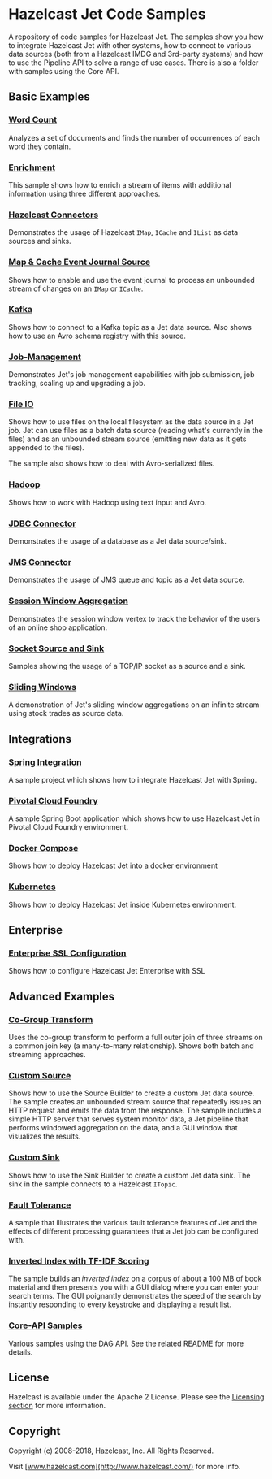 # Hazelcast Jet Code Samples

A repository of code samples for Hazelcast Jet. The samples show you how
to integrate Hazelcast Jet with other systems, how to connect to various
data sources (both from a Hazelcast IMDG and 3rd-party systems) and how
to use the Pipeline API to solve a range of use cases. There is also a
folder with samples using the Core API.

## Basic Examples

### [Word Count](wordcount/src/main/java)

Analyzes a set of documents and finds the number of occurrences
of each word they contain.

### [Enrichment](enrichment/src/main/java)

This sample shows how to enrich a stream of items with additional
information using three different approaches.

### [Hazelcast Connectors](hazelcast-connectors/src/main/java)

Demonstrates the usage of Hazelcast `IMap`, `ICache` and `IList` as data
sources and sinks.

### [Map & Cache Event Journal Source](event-journal/src/main/java)

Shows how to enable and use the event journal to process an unbounded
stream of changes on an `IMap` or `ICache`.

### [Kafka](kafka/src/main/java)

Shows how to connect to a Kafka topic as a Jet data source. Also shows
how to use an Avro schema registry with this source.

### [Job-Management](job-management/src/main/java)

Demonstrates Jet's job management capabilities with job submission,
job tracking, scaling up and upgrading a job.

### [File IO](file-io/src/main/java)

Shows how to use files on the local filesystem as the data source in
a Jet job. Jet can use files as a batch data source (reading what's
currently in the files) and as an unbounded stream source (emitting
new data as it gets appended to the files).

The sample also shows how to deal with Avro-serialized files.

### [Hadoop](hadoop/src/main/java)

Shows how to work with Hadoop using text input and Avro.

### [JDBC Connector](jdbc/src/main/java)

Demonstrates the usage of a database as a Jet data source/sink.

### [JMS Connector](jms/src/main/java)

Demonstrates the usage of JMS queue and topic as a Jet data source.

### [Session Window Aggregation](session-windows/src/main/java)

Demonstrates the session window vertex to track the behavior of the
users of an online shop application.

### [Socket Source and Sink](sockets/src/main/java)

Samples showing the usage of a TCP/IP socket as a source and a sink.

### [Sliding Windows](sliding-windows/src/main/java)

A demonstration of Jet's sliding window aggregations on an infinite
stream using stock trades as source data.

## Integrations

### [Spring Integration](integration/spring)

A sample project which shows how to integrate Hazelcast Jet with Spring.

### [Pivotal Cloud Foundry](integration/pcf)

A sample Spring Boot application which
shows how to use Hazelcast Jet in Pivotal Cloud Foundry environment.

### [Docker Compose](integration/docker-compose)

Shows how to deploy Hazelcast Jet into a docker environment

### [Kubernetes](integration/kubernetes)

Shows how to deploy Hazelcast Jet inside Kubernetes environment. 

## Enterprise

### [Enterprise SSL Configuration](enterprise)

Shows how to configure Hazelcast Jet Enterprise with SSL

## Advanced Examples

### [Co-Group Transform](co-group/src/main/java)

Uses the co-group transform to perform a full outer join of three
streams on a common join key (a many-to-many relationship). Shows
both batch and streaming approaches.

### [Custom Source](source-builder/src/main/java)

Shows how to use the Source Builder to create a custom Jet data source.
The sample creates an unbounded stream source that repeatedly issues an
HTTP request and emits the data from the response. The sample includes
a simple HTTP server that serves system monitor data, a Jet pipeline
that performs windowed aggregation on the data, and a GUI window that
visualizes the results.

### [Custom Sink](sink-builder/src/main/java)

Shows how to use the Sink Builder to create a custom Jet data sink.
The sink in the sample connects to a Hazelcast `ITopic`.

### [Fault Tolerance](fault-tolerance/src/main/java)

A sample that illustrates the various fault tolerance features of Jet
and the effects of different processing guarantees that a Jet job can be
configured with.

### [Inverted Index with TF-IDF Scoring](tf-idf/src/main/java)

The sample builds an _inverted index_ on a corpus of about a 100 MB of
book material and then presents you with a GUI dialog where you can
enter your search terms. The GUI poignantly demonstrates the speed of
the search by instantly responding to every keystroke and displaying a
result list.

### [Core-API Samples](core-api/README.md)

Various samples using the DAG API. See the related README for more details.

## License

Hazelcast is available under the Apache 2 License. Please see the
[Licensing section](http://docs.hazelcast.org/docs/latest-dev/manual/html-single/index.html#licensing)
for more information.

## Copyright

Copyright (c) 2008-2018, Hazelcast, Inc. All Rights Reserved.

Visit [www.hazelcast.com](http://www.hazelcast.com/) for more info.
